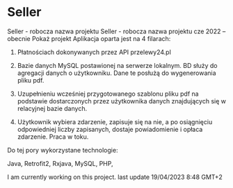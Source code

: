 # Seller


Seller - robocza nazwa projektu Seller - robocza nazwa projektu
cze 2022 – obecnie
Pokaż projekt
Aplikacja oparta jest na 4 filarach:
1. Płatnościach dokonywanych przez API przelewy24.pl

2. Bazie danych MySQL postawionej na serwerze lokalnym. BD służy do agregacji danych o użytkowniku. Dane te posłużą do wygenerowania pliku pdf.

3. Uzupełnieniu wcześniej przygotowanego szablonu pliku pdf na podstawie dostarczonych przez użytkownika danych znajdujących się w relacyjnej bazie danych.

4. Użytkownik wybiera zdarzenie, zapisuje się na nie, a po osiągnięciu odpowiedniej liczby zapisanych, dostaje powiadomienie i opłaca zdarzenie.
Praca w toku.

Do tej pory wykorzystane technologie:

Java, Retrofit2, Rxjava, MySQL, PHP,

I am currently working on this project.
last update 19/04/2023 8:48 GMT+2
